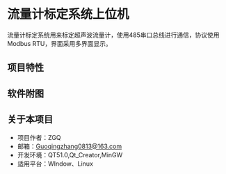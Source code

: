 # 流量计标定系统上位机

流量计标定系统用来标定超声波流量计，使用485串口总线进行通信，协议使用Modbus RTU，界面采用多界面显示。

## 项目特性

## 软件附图

## 关于本项目
+ 项目作者：ZGQ
+ 邮箱：Guoqingzhang0813@163.com
+ 开发环境：QT51.0,Qt_Creator,MinGW
+ 适用平台：WIndow、Linux

